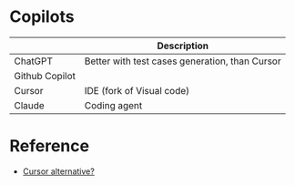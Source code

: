 # Copilots

|                | Description                                    |
|----------------|------------------------------------------------|
| ChatGPT        | Better with test cases generation, than Cursor |
| Github Copilot |                                                |
| Cursor         | IDE (fork of Visual code)                      |
| Claude         | Coding agent                                   |

# Reference
- [Cursor alternative?](https://newsletter.pragmaticengineer.com/p/cursor?utm_source=substack&publication_id=458709&post_id=165641889&utm_medium=email&utm_content=share&utm_campaign=email-share&triggerShare=true&isFreemail=true&r=1o6rh0&triedRedirect=true)
